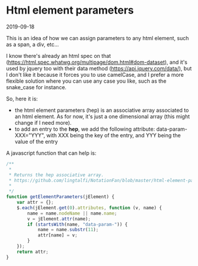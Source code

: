Html element parameters
==================
2019-09-18



This is an idea of how we can assign parameters to any html element, such as a span, a div, etc...


I know there's already an html spec on that (https://html.spec.whatwg.org/multipage/dom.html#dom-dataset), and it's used by jquery too with their data method (https://api.jquery.com/data/),
but I don't like it because it forces you to use camelCase, and I prefer a more flexible solution where you can use any case you like, such as the snake_case for instance.


So, here it is:

- the html element parameters (hep) is an associative array associated to an html element. As for now, it's just a one dimensional array (this might change if I need more).
- to add an entry to the **hep**, we add the following attribute: data-param-XXX="YYY", with XXX being the key of the entry, and YYY being the value of the entry




A javascript function that can help is:


```js
/**
 *
 * Returns the hep associative array.
 * https://github.com/lingtalfi/NotationFan/blob/master/html-element-parameters.md
 *
 */
function getElementParameters(jElement) {
    var attr = {};
    $.each(jElement.get(0).attributes, function (v, name) {
        name = name.nodeName || name.name;
        v = jElement.attr(name);
        if (startsWith(name, "data-param-")) {
            name = name.substr(11);
            attr[name] = v;
        }
    });
    return attr;
}

```